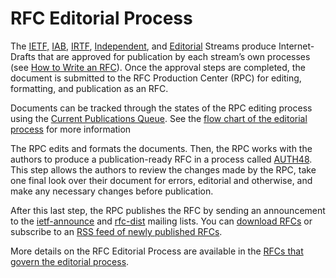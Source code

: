 # RFC Editorial Process

The [IETF,](https://www.ietf.org/) [IAB](https://www.iab.com/), [IRTF](https://www.irtf.org/), [Independent](https://docs.google.com/document/d/1GIzY1ZT_PJTOxacaFkAauUZ2p3eMPtui_v5RKORjyiw/edit?tab=t.0#heading=h.y5hej3hkyt7v), and [Editorial](https://datatracker.ietf.org/group/rswg/about/) Streams produce Internet-Drafts that are approved for publication by each stream’s own processes (see [How to Write an RFC](https://docs.google.com/document/d/1GIzY1ZT_PJTOxacaFkAauUZ2p3eMPtui_v5RKORjyiw/edit?tab=t.0#heading=h.c0tdtw9dvbjc)). Once the approval steps are completed, the document is submitted to the RFC Production Center (RPC) for editing, formatting, and publication as an RFC.

Documents can be tracked through the states of the RPC editing process using the [Current Publications Queue](/authors/rfc-edit/pub-queue/). See the [flow chart of the editorial process](/authors/rfc-edit/pub-queue/#publication-flow-chart) for more information

The RPC edits and formats the documents. Then, the RPC works with the authors to produce a publication-ready RFC in a process called [AUTH48](/authors/rfc-edit/auth48/). This step allows the authors to review the changes made by the RPC, take one final look over their document for errors, editorial and otherwise, and make any necessary changes before publication.

After this last step, the RPC publishes the RFC by sending an announcement to the [ietf-announce](https://www.ietf.org/mailman/listinfo/ietf-announce) and [rfc-dist](https://mailman.rfc-editor.org/mailman/listinfo/rfc-dist) mailing lists. You can [download RFCs](https://docs.google.com/document/d/1GIzY1ZT_PJTOxacaFkAauUZ2p3eMPtui_v5RKORjyiw/edit?tab=t.0#heading=h.235vxebiweep) or subscribe to an [RSS feed of newly published RFCs](/rfcrss.xml).

More details on the RFC Editorial Process are available in the [RFCs that govern the editorial process](/about/rfc-editor/#governing-rfcs).
